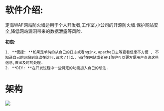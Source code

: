 <h1 id="eri2b">软件介绍:</h1>
定海WAF网站防火墙适用于个人开发者,工作室,小公司的开源防火墙.保护网站安全,降低网站漏洞带来的数据泄露等风险.

**初衷:**

    1. **便捷: **如果是单纯的从自己的日志或者nginx,apache日志等查看信息不方便 , 不知道自己的网站到底谁在访问,请求了什么. waf在网站或者API防护可以更方便用户查询这些信息,做出及时的处理.
    2. **DIY: **在开发过程中一些特定的功能加入自己的想法.

<h1 id="hbAJS">架构</h1>


![](https://cdn.nlark.com/yuque/0/2024/png/34606362/1730173829710-80ea4678-63a0-4fea-ba68-9e24e22ecb30.png)

